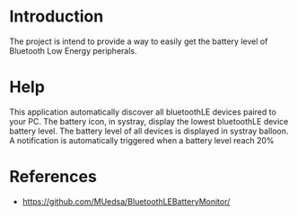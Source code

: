 # Introduction
The project is intend to provide a way to easily get the battery level of Bluetooth Low Energy peripherals.

# Help
This application automatically discover all bluetoothLE devices paired to your PC.
The battery icon, in systray, display the lowest bluetoothLE device battery level.
The battery level of all devices is displayed in systray balloon.
A notification is automatically triggered when a battery level reach 20%

# References
- https://github.com/MUedsa/BluetoothLEBatteryMonitor/
